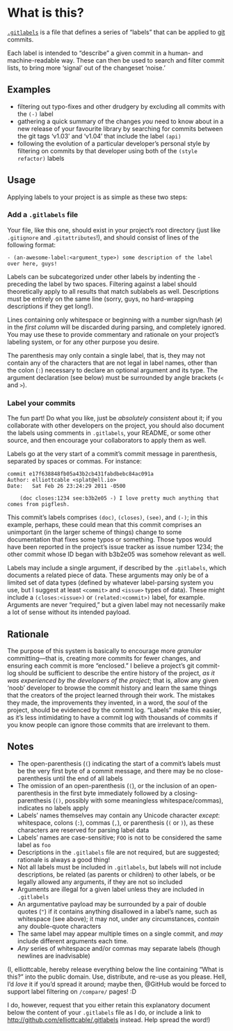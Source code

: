 What is this?
=============
[`.gitlabels`][gh] is a file that defines a series of “labels” that can be applied to [git][] commits.

Each label is intended to “describe” a given commit in a human- and machine-readable way. These can then be used
to search and filter commit lists, to bring more ‘signal’ out of the changeset ‘noise.’

  [git]: http://git-scm.com/ "Git: *Fast* version-control and source-code management system"
  [gh]: http://github.com/elliottcable/.gitlabels "The .gitlabels project"

Examples
--------
- filtering out typo-fixes and other drudgery by excluding all commits with the `(-)` label
- gathering a quick summary of the changes *you* need to know about in a new release of your favourite library by
  searching for commits between the git tags ‘v1.03’ and ‘v1.04’ that include the label `(api)`
- following the evolution of a particular developer’s personal style by filtering on commits by that developer
  using both of the `(style refactor)` labels

Usage
-----
Applying labels to your project is as simple as these two steps:

### Add a `.gitlabels` file
Your file, like this one, should exist in your project’s root directory (just like `.gitignore` and
`.gitattributes`!), and should consist of lines of the following format:
    
    - (an-awesome-label:<argument_type>) some description of the label over here, guys!
    
Labels can be subcategorized under other labels by indenting the `-` preceding the label by two spaces. Filtering
against a label should theoretically apply to all results that match sublabels as well. Descriptions must be
entirely on the same line (sorry, guys, no hard-wrapping descriptions if they get long!).

Lines containing only whitespace or beginning with a number sign/hash (`#`) in the *first column* will be
discarded during parsing, and completely ignored. You may use these to provide commentary and rationale on your
project’s labeling system, or for any other purpose you desire.

The parenthesis may only contain a single label, that is, they may not contain any of the characters that are not
legal in label names, other than the colon (`:`) necessary to declare an optional argument and its type. The
argument declaration (see below) must be surrounded by angle brackets (`<` and `>`).

### Label your commits
The fun part! Do what you like, just be *absolutely consistent* about it; if you collaborate with other
developers on the project, you should also document the labels using comments in `.gitlabels`, your README, or
some other source, and then encourage your collaborators to apply them as well.

Labels go at the very start of a commit’s commit message in parenthesis, separated by spaces or commas. For
instance:
    
    commit e17f638848fb05a43b2cb431fabdbebc84ac091a
    Author: elliottcable <splat@ell.io>
    Date:   Sat Feb 26 23:24:29 2011 -0500
    
    	(doc closes:1234 see:b3b2e05 -) I love pretty much anything that comes from pigflesh.
    
This commit’s labels comprises `(doc)`, `(closes)`, `(see)`, and `(-)`; in this example, perhaps, these could
mean that this commit comprises an unimportant (in the larger scheme of things) change to some documentation that
fixes some typos or something. Those typos would have been reported in the project’s issue tracker as issue
number 1234; the other commit whose ID began with b3b2e05 was somehow relevant as well.

Labels may include a single argument, if described by the `.gitlabels`, which documents a related piece of data.
These arguments may only be of a limited set of data types (defined by whatever label-parsing system you use, but
I suggest at least `<commit>` and `<issue>` types of data). These might include a `(closes:<issue>)` or
`(related:<commit>)` label, for example. Arguments are never “required,” but a given label may not necessarily
make a lot of sense without its intended payload.

Rationale
---------
The purpose of this system is basically to encourage more *granular* committing—that is, creating more commits
for fewer changes, and ensuring each commit is more “enclosed.” I believe a project’s git commit-log should be
sufficient to describe the entire history of the project, *as it was experienced by the developers of the
project*; that is, allow any given ‘noob’ developer to browse the commit history and learn the same things that
the creators of the project learned through their work. The mistakes they made, the improvements they invented,
in a word, the *soul* of the project, should be evidenced by the commit log. “Labels” make this easier, as it’s
less intimidating to have a commit log with thousands of commits if you know people can ignore those commits that
are irrelevant to them.

Notes
-----
- The open-parenthesis (`(`) indicating the start of a commit’s labels must be the very first byte of a commit
  message, and there may be no close-parenthesis until the end of all labels
- The omission of an open-parenthesis (`(`), or the inclusion of an open-parenthesis in the first byte
  immediately followed by a closing-parenthesis (`()`, possibly with some meaningless whitespace/commas),
  indicates no labels apply
- Labels’ names themselves may contain any Unicode character *except*: whitespace, colons (`:`), commas (`,`), or
  parenthesis (`(` or `)`), as these characters are reserved for parsing label data
- Labels’ names are case-sensitive; `FOO` is not to be considered the same label as `foo`
- Descriptions in the `.gitlabels` file are not required, but are suggested; rationale is always a good thing!
- Not all labels must be included in `.gitlabels`, but labels will not include descriptions, be related (as
  parents or children) to other labels, or be legally allowed any arguments, if they are not so included
- Arguments are illegal for a given label unless they are included in `.gitlabels`
- An argumentative payload may be surrounded by a pair of double quotes (`"`) if it contains anything
  disallowed in a label’s name, such as whitespace (see above); it may not, under any circumstances, *contain*
  any double-quote characters
- The same label may appear multiple times on a single commit, and *may* include different arguments each time.
- *Any* series of whitespace and/or commas may separate labels (though newlines are inadvisable)

(I, elliottcable, hereby release everything below the line containing “What is this?” into the public domain.
 Use, distribute, and re-use as you please. Hell, I’d *love* it if you’d spread it around; maybe then, @GitHub
 would be forced to support label filtering on `/compare/` pages! :D
 
 I do, however, request that you either retain this explanatory document below the content of your `.gitlabels`
 file as I do, or include a link to http://github.com/elliottcable/.gitlabels instead. Help spread the word!)
